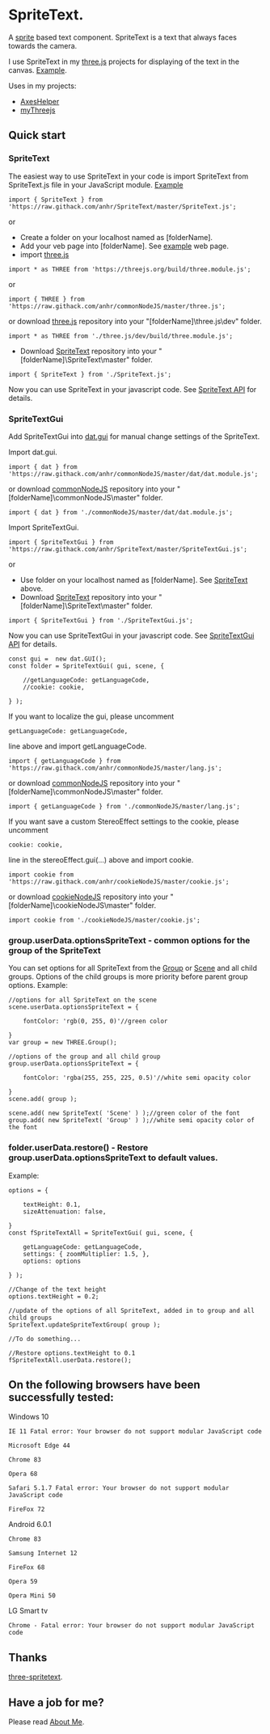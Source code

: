 # SpriteText.

A [sprite](https://threejs.org/docs/index.html#api/en/objects/Sprite) based text component. SpriteText is a text that always faces towards the camera.

I use SpriteText in my [three.js](https://threejs.org/) projects for displaying of the text in the canvas.
[Example](https://raw.githack.com/anhr/SpriteText/master/Examples/SpriteText.html).

Uses in my projects:
 * [AxesHelper](https://github.com/anhr/AxesHelper)
 * [myThreejs](https://github.com/anhr/myThreejs)

## Quick start

### SpriteText

The easiest way to use SpriteText in your code is import SpriteText from SpriteText.js file in your JavaScript module. [Example](https://raw.githack.com/anhr/SpriteText/master/Examples/SpriteText.html)

```
import { SpriteText } from 'https://raw.githack.com/anhr/SpriteText/master/SpriteText.js';
```
or

* Create a folder on your localhost named as [folderName].
* Add your veb page into [folderName]. See [example](https://raw.githack.com/anhr/SpriteText/master/Examples/SpriteText.html) web page.
* import [three.js](https://github.com/anhr/three.js)
```
import * as THREE from 'https://threejs.org/build/three.module.js';
```
or
```
import { THREE } from 'https://raw.githack.com/anhr/commonNodeJS/master/three.js';
```
or download [three.js](https://github.com/anhr/three.js) repository into your "[folderName]\three.js\dev" folder.
```
import * as THREE from './three.js/dev/build/three.module.js';
```
* Download [SpriteText](https://github.com/anhr/SpriteText) repository into your "[folderName]\SpriteText\master" folder.
```
import { SpriteText } from './SpriteText.js';
```

Now you can use SpriteText in your javascript code. See [SpriteText API](https://raw.githack.com/anhr/SpriteText/master/jsdoc/SpriteText/index.html) for details.

### SpriteTextGui

Add SpriteTextGui into [dat.gui](https://github.com/anhr/dat.gui) for manual change settings of the SpriteText.

Import dat.gui.
```
import { dat } from 'https://raw.githack.com/anhr/commonNodeJS/master/dat/dat.module.js';
```
or download [commonNodeJS](https://github.com/anhr/commonNodeJS) repository into your "[folderName]\commonNodeJS\master" folder.
```
import { dat } from './commonNodeJS/master/dat/dat.module.js';
```
Import SpriteTextGui.
```
import { SpriteTextGui } from 'https://raw.githack.com/anhr/SpriteText/master/SpriteTextGui.js';
```
or

* Use folder on your localhost named as [folderName]. See [SpriteText](https://github.com/anhr/SpriteText#spritetext-1) above.
* Download [SpriteText](https://github.com/anhr/SpriteText) repository into your "[folderName]\SpriteText\master" folder.

```
import { SpriteTextGui } from './SpriteTextGui.js';
```

Now you can use SpriteTextGui in your javascript code. See [SpriteTextGui API](https://raw.githack.com/anhr/SpriteText/master/jsdoc/SpriteTextGui/index.html) for details.
```
const gui =  new dat.GUI();
const folder = SpriteTextGui( gui, scene, {

	//getLanguageCode: getLanguageCode,
	//cookie: cookie,

} );
```
If you want to localize the gui, please uncomment
```
getLanguageCode: getLanguageCode,
```
line above and import getLanguageCode.
```
import { getLanguageCode } from 'https://raw.githack.com/anhr/commonNodeJS/master/lang.js';
```
or download [commonNodeJS](https://github.com/anhr/commonNodeJS) repository into your "[folderName]\commonNodeJS\master" folder.
```
import { getLanguageCode } from './commonNodeJS/master/lang.js';
```
If you want save a custom StereoEffect settings to the cookie, please uncomment
```
cookie: cookie,
```
line in the stereoEffect.gui(...) above and import cookie.
```
import cookie from 'https://raw.githack.com/anhr/cookieNodeJS/master/cookie.js';
```
or download [cookieNodeJS](https://github.com/anhr/cookieNodeJS) repository into your "[folderName]\cookieNodeJS\master" folder.
```
import cookie from './cookieNodeJS/master/cookie.js';
```

### group.userData.optionsSpriteText - common options for the group of the SpriteText
You can set options for all SpriteText from the [Group](https://threejs.org/docs/index.html#api/en/objects/Group) or [Scene](https://threejs.org/docs/index.html#api/en/scenes/Scene) and all child groups.
Options of the child groups is more priority before parent group options.
Example:
```
//options for all SpriteText on the scene
scene.userData.optionsSpriteText = {

	fontColor: 'rgb(0, 255, 0)'//green color

}
var group = new THREE.Group();

//options of the group and all child group
group.userData.optionsSpriteText = {

	fontColor: 'rgba(255, 255, 225, 0.5)'//white semi opacity color

}
scene.add( group );

scene.add( new SpriteText( 'Scene' ) );//green color of the font
group.add( new SpriteText( 'Group' ) );//white semi opacity color of the font
```

### folder.userData.restore() - Restore group.userData.optionsSpriteText to default values.
Example:
```
options = {

	textHeight: 0.1,
	sizeAttenuation: false,

}
const fSpriteTextAll = SpriteTextGui( gui, scene, {

	getLanguageCode: getLanguageCode,
	settings: { zoomMultiplier: 1.5, },
	options: options

} );

//Change of the text height
options.textHeight = 0.2;

//update of the options of all SpriteText, added in to group and all child groups
SpriteText.updateSpriteTextGroup( group );

//To do something...

//Restore options.textHeight to 0.1
fSpriteTextAll.userData.restore();
```


## On the following browsers have been successfully tested:

Windows 10

	IE 11 Fatal error: Your browser do not support modular JavaScript code

	Microsoft Edge 44

	Chrome 83

	Opera 68

	Safari 5.1.7 Fatal error: Your browser do not support modular JavaScript code

	FireFox 72

Android 6.0.1

	Chrome 83

	Samsung Internet 12

	FireFox 68

	Opera 59

	Opera Mini 50

LG Smart tv

	Chrome - Fatal error: Your browser do not support modular JavaScript code


## Thanks

[three-spritetext](https://github.com/vasturiano/three-spritetext).

 ## Have a job for me?
Please read [About Me](https://anhr.github.io/AboutMe/).
